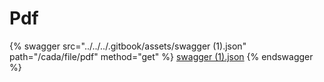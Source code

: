 # Pdf

{% swagger src="../../../.gitbook/assets/swagger (1).json" path="/cada/file/pdf" method="get" %}
[swagger (1).json](<../../../.gitbook/assets/swagger (1).json>)
{% endswagger %}

